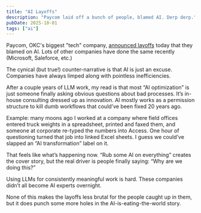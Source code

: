 ```yaml
---
title: "AI Layoffs"
description: "Paycom laid off a bunch of people, blamed AI. Derp derp."
pubDate: 2025-10-01
tags: ["ai"]
---
```


Paycom, OKC's biggest "tech" company, [announced layoffs](https://www.oklahoman.com/story/business/information-technology/2025/10/01/paycom-layoffs-2025-workers-replaced-with-ai/86448337007/) today that they blamed on AI. Lots of other companies have done the same recently (Microsoft, Saleforce, etc.)

The cynical (but true!) counter-narrative is that AI is just an excuse. Companies have always limped along with pointless inefficiencies.

After a couple years of LLM work, my read is that most “AI optimization” is just someone finally asking obvious questions about bad processes. It’s in-house consulting dressed up as innovation. AI mostly works as a permission structure to kill dumb workflows that could’ve been fixed 20 years ago.

Example: many moons ago I worked at a company where field offices entered truck weights in a spreadsheet, printed and faxed them, and someone at corporate re-typed the numbers into Access. One hour of questioning turned that job into linked Excel sheets. I guess we could’ve slapped an “AI transformation” label on it.

That feels like what’s happening now. “Rub some AI on everything” creates the cover story, but the real driver is people finally saying: “Why are we doing this?”

Using LLMs for consistently meaningful work is hard. These companies didn’t all become AI experts overnight.

None of this makes the layoffs less brutal for the people caught up in them, but it does punch some more holes in the AI-is-eating-the-world story.
